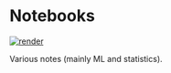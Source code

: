 # Notebooks

[![render](https://img.shields.io/badge/render-nbviewer-orange)](https://nbviewer.jupyter.org/github/alexandru-dinu/notebooks)

Various notes (mainly ML and statistics).
